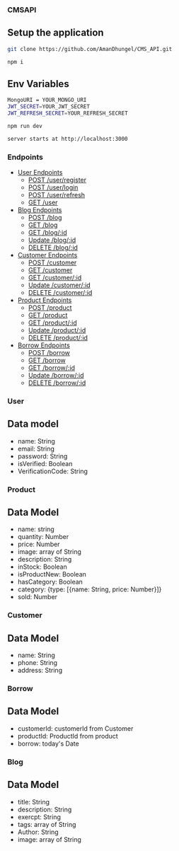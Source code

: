 ### CMSAPI

## Setup the application

```bash
git clone https://github.com/AmanDhungel/CMS_API.git
```

```bash
npm i
```

## Env Variables

```bash
MongoURI = YOUR_MONGO_URI
JWT_SECRET=YOUR_JWT_SECRET
JWT_REFRESH_SECRET=YOUR_REFRESH_SECRET
```

```bash
npm run dev
```

```bash
server starts at http://localhost:3000
```

### Endpoints

- [User Endpoints](#user-endpoints)
  - [POST /user/register](#post-userregister)
  - [POST /user/login](#post-userlogin)
  - [POST /user/refresh](#post-userrefresh)
  - [GET /user](#get-user)
- [Blog Endpoints](#blog-endpoints)
  - [POST /blog](#post-blog)
  - [GET /blog](#get-blog)
  - [GET /blog/:id](#get-blogid)
  - [Update /blog/:id](#delete-blogid)
  - [DELETE /blog/:id](#delete-blogid)
- [Customer Endpoints](#customer-endpoints)
  - [POST /customer](#post-customer)
  - [GET /customer](#get-customer)
  - [GET /customer/:id](#get-customersid)
  - [Update /customer/:id](#update-customer)
  - [DELETE /customer/:id](#delete-customersid)
- [Product Endpoints](#product-endpoints)
  - [POST /product](#post-product)
  - [GET /product](#get-product)
  - [GET /product/:id](#get-productid)
  - [Update /product/:id](#update-productid)
  - [DELETE /product/:id](#delete-productid)
- [Borrow Endpoints](#borrow-endpoints)
  - [POST /borrow](#post-borrow)
  - [GET /borrow](#get-borrow)
  - [GET /borrow/:id](#get-borrowid)
  - [Update /borrow/:id](#update-borrowid)
  - [DELETE /borrow/:id](#delete-borrowid)

### User

## Data model

- name: String
- email: String
- password: String
- isVerified: Boolean
- VerificationCode: String

### Product

## Data Model

- name: string
- quantity: Number
- price: Number
- image: array of String
- description: String
- inStock: Boolean
- isProductNew: Boolean
- hasCategory: Boolean
- category: {type: [{name: String, price: Number}]}
- sold: Number

### Customer

## Data Model

- name: String
- phone: String
- address: String

### Borrow

## Data Model

- customerId: customerId from Customer
- productId: ProductId from product
- borrow: today's Date

### Blog

## Data Model

- title: String <br>
- description: String
- exercpt: String
- tags: array of String
- Author: String
- image: array of String

